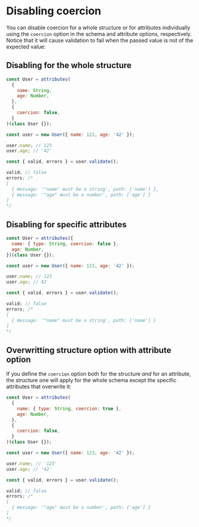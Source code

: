 # Disabling coercion

You can disable coercion for a whole structure or for attributes individually using the `coercion` option in the schema and attribute options, respectively. Notice that it will cause validation to fail when the passed value is not of the expected value:

## Disabling for the whole structure

```javascript
const User = attributes(
  {
    name: String,
    age: Number,
  },
  {
    coercion: false,
  }
)(class User {});

const user = new User({ name: 123, age: '42' });

user.name; // 123
user.age; // '42'

const { valid, errors } = user.validate();

valid; // false
errors; /*
[
  { message: '"name" must be a string', path: ['name'] },
  { message: '"age" must be a number', path: ['age'] }
]
*/
```

## Disabling for specific attributes

```javascript
const User = attributes({
  name: { type: String, coercion: false },
  age: Number,
})(class User {});

const user = new User({ name: 123, age: '42' });

user.name; // 123
user.age; // 42

const { valid, errors } = user.validate();

valid; // false
errors; /*
[
  { message: '"name" must be a string', path: ['name'] }
]
*/
```

## Overwritting structure option with attribute option

If you define the `coercion` option both for the structure _and_ for an attribute, the structure one will apply for the whole schema except the specific attributes that overwrite it:

```javascript
const User = attributes(
  {
    name: { type: String, coercion: true },
    age: Number,
  },
  {
    coercion: false,
  }
)(class User {});

const user = new User({ name: 123, age: '42' });

user.name; // '123'
user.age; // '42'

const { valid, errors } = user.validate();

valid; // false
errors; /*
[
  { message: '"age" must be a number', path: ['age'] }
]
*/
```

